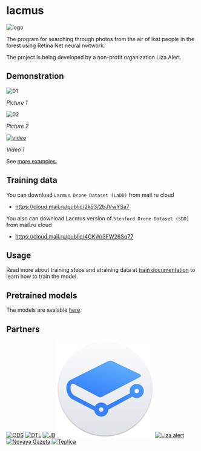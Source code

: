 # lacmus

![logo](docs/imgs/lacmus-logo.png)

The program for searching through photos from the air of lost people in the forest using Retina Net neural nwtwork.

The project is being developed by a non-profit organization Liza Alert.

## Demonstration

![01](docs/imgs/examples/02.png)

*Picture 1*

![02](docs/imgs/examples/08.png)

*Picture 2*

[![video](http://img.youtube.com/vi/9pVtPM4bzww/0.jpg)](http://www.youtube.com/watch?v=9pVtPM4bzww)

*Video 1*

See [more examples](docs/work-demo.md).

## Training data

You can download `Lacmus Drone Dataset (LaDD)` from mail.ru cloud

- https://cloud.mail.ru/public/2k53/2bJVwYSa7

You also can download Lacmus version of `Stenford Drone Dataset (SDD)` from mail.ru cloud

- https://cloud.mail.ru/public/4GKW/3FW26Sq77


## Usage

Read more about training steps and atraining data at [train documentation](docs/train-usage.md) to learn how to train the model.

## Pretrained models

The models are avalable [here](https://github.com/lizaalert/lacmus/releases/tag/0.1.1).

## Partners

[![ODS][logoODS]](https://ods.ai)    [![DTL][logoDTL]](http://immersiya.com/about)   [![JB][logoJB]](https://www.jetbrains.com/)   [![GitBook][logoGitBook]](https://www.gitbook.com/)
								[![Liza alert][logoLA]](https://lizaalert.org/)    [![Novaya Gazeta][logoNovayaGazeta]](https://novayagazeta.ru/)    [![Teplica][logoTeplica]](https://te-st.ru/)

[logoDTL]: docs/imgs/partners/dtl-logo-200px.png "DTL"

[logoODS]: docs/imgs/partners/ods-logo-200px.png "ODS"

[logoLA]: docs/imgs/partners/lizaalert-logo-128px.png "Liza alert"

[logoNovayaGazeta]: docs/imgs/partners/novaya-gazeta-logo-128px.png "Novaya Gazeta"

[logoTeplica]: docs/imgs/partners/teplica-logo-128px.png "Teplica"

[logoJB]: docs/imgs/partners/jetbrains_logo_200px.png "JetBrains"

[logoGitBook]: docs/imgs/partners/gitbook-logo-200px.png "JetBrains"